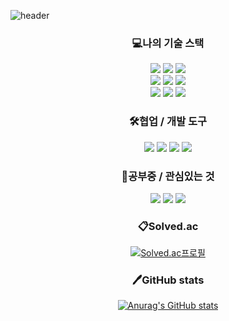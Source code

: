 
<!--
### Hi there 👋
**SeungheonShin/SeungheonShin** is a ✨ _special_ ✨ repository because its `README.md` (this file) appears on your GitHub profile.

Here are some ideas to get you started:

- 🔭 I’m currently working on ...
- 🌱 I’m currently learning ...
- 👯 I’m looking to collaborate on ...
- 🤔 I’m looking for help with ...
- 💬 Ask me about ...
- 📫 How to reach me: ...
- 😄 Pronouns: ...
- ⚡ Fun fact: ...
-->

![header](https://capsule-render.vercel.app/api?type=Waving&color=0:F4BFBF,100:8CC0DE&height=200&section=header&text=%EC%8B%A0%EC%8A%B9%ED%97%8C's%20Github&fontSize=60&fontColor=ffffff&animation=fadeIn)

<h3 align="center">💻나의 기술 스택</h3>
<div align=center>
<img src="https://img.shields.io/badge/Java-007396?style=flat-square&logo=Java&logoColor=white"/> 
<img src="https://img.shields.io/badge/Python-3776AB?style=flat-square&logo=Python&logoColor=white"/> 
<img src="https://img.shields.io/badge/JavaScript-F7DF1E?style=flat-square&logo=JavaScript&logoColor=white"/> 
<br/>
  
<img src="https://img.shields.io/badge/Node.js-339933?style=flat-square&logo=Node.js&logoColor=white"/>
<img src="https://img.shields.io/badge/Express.js-000000?style=flat-square&logo=Express&logoColor=white"/>
<img src="https://img.shields.io/badge/MySQL-4479A1?style=flat-square&logo=MySQL&logoColor=white"/> 
<br/>
  
<img src="https://img.shields.io/badge/Docker-2496ED?style=flat-square&logo=Docker&logoColor=white"/>
<img src="https://img.shields.io/badge/AWS-232F3E?style=flat-square&logo=Amazon AWS&logoColor=white"/>
<img src="https://img.shields.io/badge/GitHub Actions-2088FF?style=flat-square&logo=GitHub Actions&logoColor=white"/>  
</div>

<h3 align="center">🛠️협업 / 개발 도구</h3>
<div align=center>
<img src="https://img.shields.io/badge/Git-F05032?style=flat-square&logo=Git&logoColor=white"/>
<img src="https://img.shields.io/badge/Slack-4A154B?style=flat-square&logo=Slack&logoColor=white"/>
<img src="https://img.shields.io/badge/Jira-0052CC?style=flat-square&logo=Jira&logoColor=white"/>
<img src="https://img.shields.io/badge/Postman-FF6C37?style=flat-square&logo=Postman&logoColor=white"/>
</div>

<h3 align="center">📖공부중 / 관심있는 것</h3>
<div align=center>
<img src="https://img.shields.io/badge/Java-007396?style=flat-square&logo=Java&logoColor=white"/> 
<img src="https://img.shields.io/badge/Spring-6DB33F?style=flat-square&logo=Spring&logoColor=white"/>
<img src="https://img.shields.io/badge/Spring Boot-6DB33F?style=flat-square&logo=Spring Boot&logoColor=white"/>  
</div>

<div align="center">
  <h3 align="center">📋Solved.ac</h3>
  
  [![Solved.ac프로필](http://mazassumnida.wtf/api/v2/generate_badge?boj=gody8756)](https://solved.ac/gody8756)
  
</div>

<div align="center">
  <h3 align="center">🖊️GitHub stats</h3>
  
  [![Anurag's GitHub stats](https://github-readme-stats.vercel.app/api?username=SeungheonShin&theme=slateorange)](https://github.com/SeungheonShin/github-readme-stats)
<div>

